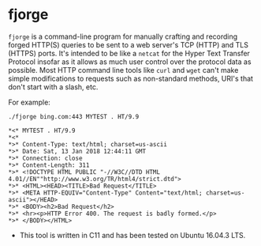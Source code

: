 fjorge
======

`fjorge` is a command-line program for manually crafting and recording forged
HTTP(S) queries to be sent to a web server's TCP (HTTP) and TLS (HTTPS) ports.
It's intended to be like a `netcat` for the Hyper Text Transfer Protocol insofar 
as it allows as much user control over the protocol data as possible. Most HTTP 
command line tools like `curl` and `wget` can't make simple modifications to
requests such as non-standard methods, URI's that don't start with a slash, etc.

For example:

`./fjorge bing.com:443 MYTEST . HT/9.9`

```
*<* MYTEST . HT/9.9
*<*
*>* Content-Type: text/html; charset=us-ascii
*>* Date: Sat, 13 Jan 2018 12:44:11 GMT
*>* Connection: close
*>* Content-Length: 311
*>* <!DOCTYPE HTML PUBLIC "-//W3C//DTD HTML 4.01//EN""http://www.w3.org/TR/html4/strict.dtd">
*>* <HTML><HEAD><TITLE>Bad Request</TITLE>
*>* <META HTTP-EQUIV="Content-Type" Content="text/html; charset=us-ascii"></HEAD>
*>* <BODY><h2>Bad Request</h2>
*>* <hr><p>HTTP Error 400. The request is badly formed.</p>
*>* </BODY></HTML>
```

- This tool is written in C11 and has been tested on Ubuntu 16.04.3 LTS.
